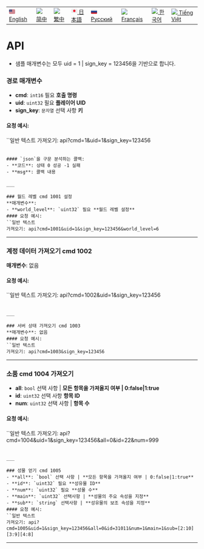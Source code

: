 <div align="center">
<table>
<td valign="center"><a href="EN.md"><img src="https://github.com/twitter/twemoji/blob/master/assets/svg/1f1fa-1f1f8.svg" width="16"/> English</td>
 
<td valign="center"><a href="zh-CN.md"><img src="https://em-content.zobj.net/thumbs/120/twitter/351/flag-china_1f1e8-1f1f3.png" width="16"/> 简中</td>
 
<td valign="center"><a href="zh-TW.md"><img src="https://em-content.zobj.net/thumbs/120/twitter/351/flag-china_1f1e8-1f1f3.png" width="16"/> 繁中</td>
 
<td valign="center"><a href="JP.md"><img src="https://github.com/twitter/twemoji/blob/master/assets/svg/1f1ef-1f1f5.svg" width="16"/> 日本語</td>
 
<td valign="center"><a href="RU.md"><img src="https://github.com/twitter/twemoji/blob/master/assets/svg/1f1f7-1f1fa.svg" width="16"/> Русский</a></td>

<td valign="center"><a href="FR.md"><img src="https://em-content.zobj.net/thumbs/160/twitter/154/flag-for-france_1f1eb-1f1f7.png" width="16"/> Français</td>
 
<td valign="center"><a href="KR.md"><img src="https://em-content.zobj.net/source/twitter/53/flag-for-south-korea_1f1f0-1f1f7.png" width="16"/> 한국어</td>
 
<td valign="center"><a href="VI.md"><img src="https://em-content.zobj.net/thumbs/120/twitter/351/flag-vietnam_1f1fb-1f1f3.png" width="16"/> Tiếng Việt </a></td>
</table>
</div>

# API
- 샘플 매개변수는 모두 uid = 1 | sign_key = 123456을 기반으로 합니다.

### 경로 매개변수
- **cmd**: `int16` 필요 **호출 명령**
- **uid**: `uint32` 필요 **플레이어 UID**
- **sign_key**: `문자열` 선택 사항 **키**

#### 요청 예시:
``일반 텍스트
가져오기: api?cmd=1&uid=1&sign_key=123456
````

#### `json`을 구문 분석하는 콜백:
- **코드**: 상태 0 성공 -1 실패
- **msg**: 콜백 내용

___

### 월드 레벨 cmd 1001 설정
**매개변수**:
- **world_level**: `uint32` 필요 **월드 레벨 설정**
#### 요청 예시:
``일반 텍스트
가져오기: api?cmd=1001&uid=1&sign_key=123456&world_level=6
````

___

### 계정 데이터 가져오기 cmd 1002
**매개변수**: 없음
#### 요청 예시:
``일반 텍스트
가져오기: api?cmd=1002&uid=1&sign_key=123456
````

___

### 서버 상태 가져오기 cmd 1003
**매개변수**: 없음
#### 요청 예시:
``일반 텍스트
가져오기: api?cmd=1003&sign_key=123456
````

___

### 소품 cmd 1004 가져오기
- **all**: `bool` 선택 사항 | **모든 항목을 가져올지 여부 | 0:false|1:true**
- **id**: `uint32` 선택 사항 **항목 ID**
- **num**: `uint32` 선택 사항 | **항목 수**
#### 요청 예시:
``일반 텍스트
가져오기: api?cmd=1004&uid=1&sign_key=123456&all=0&id=22&num=999
````

___

### 성물 얻기 cmd 1005
- **all**: `bool` 선택 사항 | **모든 항목을 가져올지 여부 | 0:false|1:true**
- **id**: `uint32` 필요 **성유물 ID**
- **num**: `uint32` 필요 **성물 수**
- **main**: `uint32` 선택사항 | **성물의 주요 속성을 지정**
- **sub**: `string` 선택사항 | **성유물의 보조 속성을 지정**
#### 요청 예시:
``일반 텍스트
가져오기: api?cmd=1005&uid=1&sign_key=123456&all=0&id=31011&num=1&main=1&sub=[2:10][3:9][4:8]
````

___